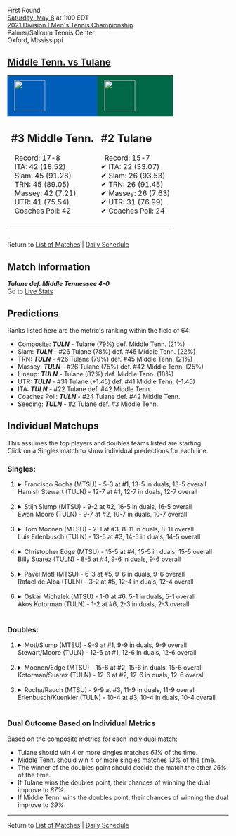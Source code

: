 First Round  
[Saturday, May 8](../../schedule/05-08.md) at 1:00 EDT  
[2021 Division I Men's Tennis Championship](../index.md)  
Palmer/Salloum Tennis Center  
Oxford, Mississippi  
## [Middle Tenn. vs Tulane](https://www.ncaa.com/game/5833399)  

<table><tr style="background-color: #d9d9d9 !important"><td style="background-color: #005EB8 !important"><img src="https://www.ncaa.com/sites/default/files/images/logos/schools/m/middle-tenn.70.png" width="70" height="70" style="padding: 8px;" /></td><td style="background-color: #006747 !important"><img src="https://www.ncaa.com/sites/default/files/images/logos/schools/t/tulane.70.png" width="70" height="70" style="padding: 8px;" /></td></tr><tr>
<td>  

<h2>#3 Middle Tenn.</h2>  
&nbsp; Record: 17-8<br>  
&nbsp; ITA: 42 (18.52)<br>  
&nbsp; Slam: 45 (91.28)<br>  
&nbsp; TRN: 45 (89.05)<br>  
&nbsp; Massey: 42 (7.21)<br>  
&nbsp; UTR: 41 (75.54)<br>  
&nbsp; Coaches Poll: 42<br>  
<br>  

</td>
<td>  

<h2>#2 Tulane</h2>  
&nbsp; Record: 15-7<br>  
&#10004; ITA: 22 (33.07)<br>  
&#10004; Slam: 26 (93.53)<br>  
&#10004; TRN: 26 (91.45)<br>  
&#10004; Massey: 26 (7.63)<br>  
&#10004; UTR: 31 (76.99)<br>  
&#10004; Coaches Poll: 24<br>  
<br>  

</td>
</tr></table>  


<br>Return to [List of Matches](../index.md) &#124; [Daily Schedule](../../schedule/05-08.md)

## Match Information  
***Tulane def. Middle Tennessee 4-0***  
Go to [Live Stats](https://olemisssports.com/sports/2021/4/29/live-video-scoring.aspx)  

## Predictions  

Ranks listed here are the metric's ranking within the field of 64:  
- Composite: ***TULN*** - Tulane (79%) def. Middle Tenn. (21%)  
- Slam: ***TULN*** - #26 Tulane (78%) def. #45 Middle Tenn. (22%)  
- TRN: ***TULN*** - #26 Tulane (79%) def. #45 Middle Tenn. (21%)  
- Massey: ***TULN*** - #26 Tulane (75%) def. #42 Middle Tenn. (25%)  
- Lineup: ***TULN*** - Tulane (82%) def. Middle Tenn. (18%)  
- UTR: ***TULN*** - #31 Tulane (+1.45) def. #41 Middle Tenn. (-1.45)  
- ITA: ***TULN*** - #22 Tulane def. #42 Middle Tenn.  
- Coaches Poll: ***TULN*** - #24 Tulane def. #42 Middle Tenn.  
- Seeding: ***TULN*** - #2 Tulane def. #3 Middle Tenn.  

## Individual Matchups  
This assumes the top players and doubles teams listed are starting.  
Click on a Singles match to show individual predections for each line.  

### Singles:  

<ol>
<li><details>
<summary markdown="span">Francisco Rocha (MTSU) - 5-3 at #1, 13-5 in duals, 13-5 overall<br>Hamish Stewart (TULN) - 12-7 at #1, 12-7 in duals, 12-7 overall</summary>
<h4>Predictions</h4><ul>
<li>Composite: <b><i>TULN</i></b> - Stewart (72%) def. Rocha (28%)</li>  
<li>Slam: <b><i>TULN</i></b> - Stewart (70%) def. Rocha (30%)</li>  
<li>TRN: <b><i>TULN</i></b> - Stewart (60%) def. Rocha (40%)</li>  
<li>Massey: <b><i>TULN</i></b> - Stewart (71%) def. Rocha (29%)</li>  
<li>UTR: <b><i>TULN</i></b> - Stewart (85%) def. Rocha (15%)</li>  
<li>ITA: <b><i>TULN</i></b> - Stewart (22.58) def. Rocha (14.55)</li>  
</ul>
</details>&nbsp;</li>
<li><details>
<summary markdown="span">Stijn Slump (MTSU) - 9-2 at #2, 16-5 in duals, 16-5 overall<br>Ewan Moore (TULN) - 9-7 at #2, 10-7 in duals, 10-7 overall</summary>
<h4>Predictions</h4><ul>
<li>Composite: <b><i>TULN</i></b> - Moore (66%) def. Slump (34%)</li>  
<li>Slam: <b><i>TULN</i></b> - Moore (69%) def. Slump (31%)</li>  
<li>TRN: <b><i>TULN</i></b> - Moore (58%) def. Slump (42%)</li>  
<li>Massey: <b><i>TULN</i></b> - Moore (58%) def. Slump (42%)</li>  
<li>UTR: <b><i>TULN</i></b> - Moore (78%) def. Slump (22%)</li>  
<li>ITA: <b><i>MTSU</i></b> - Slump (3.60) def. Moore (3.08)</li>  
</ul>
</details>&nbsp;</li>
<li><details>
<summary markdown="span">Tom Moonen (MTSU) - 2-1 at #3, 8-11 in duals, 8-11 overall<br>Luis Erlenbusch (TULN) - 13-5 at #3, 14-5 in duals, 14-5 overall</summary>
<h4>Predictions</h4><ul>
<li>Composite: <b><i>TULN</i></b> - Erlenbusch (81%) def. Moonen (19%)</li>  
<li>Slam: <b><i>TULN</i></b> - Erlenbusch (72%) def. Moonen (28%)</li>  
<li>TRN: <b><i>TULN</i></b> - Erlenbusch (81%) def. Moonen (19%)</li>  
<li>Massey: <b><i>TULN</i></b> - Erlenbusch (86%) def. Moonen (14%)</li>  
<li>UTR: <b><i>TULN</i></b> - Erlenbusch (86%) def. Moonen (14%)</li>  
<li>ITA: <b><i>TULN</i></b> - Erlenbusch (4.16) def. Moonen (1.88)</li>  
</ul>
</details>&nbsp;</li>
<li><details>
<summary markdown="span">Christopher Edge (MTSU) - 15-5 at #4, 15-5 in duals, 15-5 overall<br>Billy Suarez (TULN) - 8-5 at #4, 9-6 in duals, 9-6 overall</summary>
<h4>Predictions</h4><ul>
<li>Composite: <b><i>TULN</i></b> - Suarez (54%) def. Edge (46%)</li>  
<li>Slam: <b><i>MTSU</i></b> - Edge (51%) def. Suarez (49%)</li>  
<li>TRN: <b><i>TULN</i></b> - Suarez (60%) def. Edge (40%)</li>  
<li>Massey: <b><i>TULN</i></b> - Suarez (50%) def. Edge (50%)</li>  
<li>UTR: <b><i>TULN</i></b> - Suarez (56%) def. Edge (44%)</li>  
<li>ITA: <b><i>MTSU</i></b> - Edge (4.29) def. Suarez (2.40)</li>  
</ul>
</details>&nbsp;</li>
<li><details>
<summary markdown="span">Pavel Motl (MTSU) - 6-3 at #5, 9-6 in duals, 9-6 overall<br>Rafael de Alba (TULN) - 3-2 at #5, 12-4 in duals, 12-4 overall</summary>
<h4>Predictions</h4><ul>
<li>Composite: <b><i>TULN</i></b> - Alba (66%) def. Motl (34%)</li>  
<li>Slam: <b><i>TULN</i></b> - Alba (57%) def. Motl (43%)</li>  
<li>TRN: <b><i>TULN</i></b> - Alba (67%) def. Motl (33%)</li>  
<li>Massey: <b><i>TULN</i></b> - Alba (72%) def. Motl (28%)</li>  
<li>UTR: <b><i>TULN</i></b> - Alba (67%) def. Motl (33%)</li>  
<li>ITA: <b><i>TULN</i></b> - Alba (2.39) def. Motl (1.44)</li>  
</ul>
</details>&nbsp;</li>
<li><details>
<summary markdown="span">Oskar Michalek (MTSU) - 1-0 at #6, 5-1 in duals, 5-1 overall<br>Akos Kotorman (TULN) - 1-2 at #6, 2-3 in duals, 2-3 overall</summary>
<h4>Predictions</h4><ul>
<li>Composite: <b><i>MTSU</i></b> - Michalek (63%) def. Kotorman (37%)</li>  
<li>Slam: <b><i>MTSU</i></b> - Michalek (59%) def. Kotorman (41%)</li>  
<li>TRN: <b><i>TULN</i></b> - Kotorman (58%) def. Michalek (42%)</li>  
<li>Massey: <b><i>MTSU</i></b> - Michalek (70%) def. Kotorman (30%)</li>  
<li>UTR: <b><i>MTSU</i></b> - Michalek (82%) def. Kotorman (18%)</li>  
<li>ITA: <b><i>MTSU</i></b> - Michalek (1.92) def. Kotorman (0.00)</li>  
</ul>
</details>&nbsp;</li>
</ol>

### Doubles:  

<ol>
<li><details>
<summary markdown="span">Motl/Slump (MTSU) - 9-9 at #1, 9-9 in duals, 9-9 overall<br>Stewart/Moore (TULN) - 12-6 at #1, 12-6 in duals, 12-6 overall</summary>
<br>Sorry, we don't have any metrics for this match
</details>&nbsp;</li>
<li><details>
<summary markdown="span">Moonen/Edge (MTSU) - 15-6 at #2, 15-6 in duals, 15-6 overall<br>Kotorman/Suarez (TULN) - 12-6 at #2, 12-6 in duals, 12-6 overall</summary>
<br>Sorry, we don't have any metrics for this match
</details>&nbsp;</li>
<li><details>
<summary markdown="span">Rocha/Rauch (MTSU) - 9-9 at #3, 11-9 in duals, 11-9 overall<br>Erlenbusch/Kuenkler (TULN) - 10-4 at #3, 10-4 in duals, 10-4 overall</summary>
<br>Sorry, we don't have any metrics for this match
</details>&nbsp;</li>
</ol>

### Dual Outcome Based on Individual Metrics  
  
Based on the composite metrics for each individual match:  
- Tulane should win 4 or more singles matches *61%* of the time.  
- Middle Tenn. should win 4 or more singles matches *13%* of the time.  
- The winner of the doubles point should decide the match the other *26%* of the time.  
- If Tulane wins the doubles point, their chances of winning the dual improve to *87%*.  
- If Middle Tenn. wins the doubles point, their chances of winning the dual improve to *39%*.  
  
------

Return to [List of Matches](../index.md) &#124; [Daily Schedule](../../schedule/05-08.md)  
